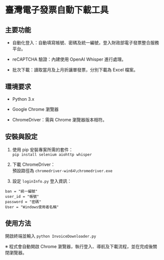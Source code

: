 # 臺灣電子發票自動下載工具

## 主要功能
- 自動化登入：自動填寫帳號、密碼及統一編號，登入財政部電子發票整合服務平台。

- reCAPTCHA 驗證：內建使用 OpenAI Whisper 進行處理。

- 批次下載：讀取當月及上月折讓單發票，分別下載為 Excel 檔案。


## 環境要求

- Python 3.x

- Google Chrome 瀏覽器

- ChromeDriver：需與 Chrome 瀏覽器版本相符。

## 安裝與設定

1. 使用 pip 安裝專案所需的套件：<br/> ```pip install selenium aiohttp whisper```

2. 下載 ChromeDriver：<br/> 預設路徑為 ```chromedriver-win64\chromedriver.exe```

3. 設定 ```loginInfo.py``` 登入資訊：
   
```
ban = "統一編號"
user_id = "帳號"
password = "密碼"
User = "Windows使用者名稱"
```

## 使用方法

開啟終端並輸入 ```python InvoiceDownloader.py```

※ 程式會自動開啟 Chrome 瀏覽器，執行登入、導航及下載流程，並在完成後關閉瀏覽器。
